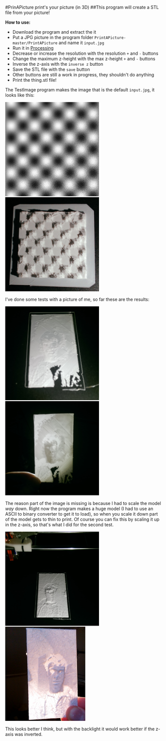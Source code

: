 #PrinAPicture print's your picture (in 3D)
##This program will create a STL file from your picture!

**How to use:**
* Download the program and extract the it
* Put a JPG picture in the program folder `PrintAPicture-master/PrintAPicture` and name it `input.jpg`
* Run it in [Processing](http://processing.org)
* Decrease or increase the resolution with the resolution `+` and `-` buttons
* Change the maximum z-height with the max z-height `+` and `-` buttons
* Inverse the z-axis with the `inverse z` button
* Save the STL file with the `save` button
* Other buttons are still a work in progress, they shouldn't do anything
* Print the thing.stl file!

The TestImage program makes the image that is the default `input.jpg`, it looks like this:

<img src="TestImage/input.jpg" Alt="TestImage" width=300> <img src="Images/Test2.0.jpg" Alt="Printed TestImage" width=300>

I've done some tests with a picture of me, so far these are the results:

<img src="Images/Test1.1.jpg" Alt="Test1.1" width=300> <img src="Images/Test1.0.jpg" Alt="Test1.0" width=300>

The reason part of the image is missing is because I had to scale the model *way* down. Right now the program makes a huge model (I had to use an ASCII to binary converter to get it to load), so when you scale it down part of the model gets to thin to print. Of course you can fix this by scaling it up in the z-axis, so that's what I did for the second test.

<img src="Images/Test1.2.jpg" Alt="Test1.2" width=300> <img src="Images/Test1.3.jpg" Alt="Test1.3" height=300>

This looks better I think, but with the backlight it would work better if the z-axis was inverted.
